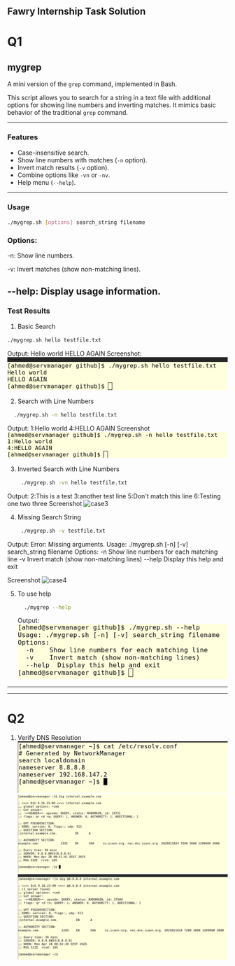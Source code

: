 Fawry Internship Task Solution
---
#  Q1
## mygrep

A mini version of the `grep` command, implemented in Bash.

This script allows you to search for a string in a text file with additional options for showing line numbers and inverting matches. It mimics basic behavior of the traditional `grep` command.

---

### Features
- Case-insensitive search.
- Show line numbers with matches (`-n` option).
- Invert match results (`-v` option).
- Combine options like `-vn` or `-nv`.
- Help menu (`--help`).

---

### Usage

```bash
./mygrep.sh [options] search_string filename
```

### Options:

-n: Show line numbers.

-v: Invert matches (show non-matching lines).

--help: Display usage information.
---
### Test Results
1. Basic Search
  ```bash
  ./mygrep.sh hello testfile.txt
  ```
 Output:
   Hello world
   HELLO AGAIN
 Screenshot:
  ![fristcase](https://github.com/ahmedibra3/mygrep/blob/main/Screenshots/case1.png)

2. Search with Line Numbers
  ```bash
    ./mygrep.sh -n hello testfile.txt
  ```
  Output:
   1:Hello world
   4:HELLO AGAIN
  Screenshot
  ![case2](https://github.com/ahmedibra3/mygrep/blob/main/Screenshots/case2.png)

3. Inverted Search with Line Numbers
   ```bash
    ./mygrep.sh -vn hello testfile.txt
  Output:
   2:This is a test
   3:another test line
   5:Don't match this line
   6:Testing one two three
  Screenshot
  ![case3](https://github.com/ahmedibra3/mygrep/blob/main/Screenshots/case3.png)

4. Missing Search String
   ```bash
    ./mygrep.sh -v testfile.txt
  Output:
   Error: Missing arguments.
    Usage: ./mygrep.sh [-n] [-v] search_string filename
    Options:
      -n    Show line numbers for each matching line
      -v    Invert match (show non-matching lines)
      --help  Display this help and exit

  Screenshot
  ![case4](https://github.com/ahmedibra3/mygrep/blob/main/Screenshots/case4(error).png)

5. To use help
   ```bash
     ./mygrep --help
   ```
   Output:
     ![helpcase](https://github.com/ahmedibra3/mygrep/blob/main/Screenshots/helpCase.png)

---
---
# Q2

1. Verify DNS Resolution
   ![DnsHosts](https://github.com/ahmedibra3/mygrep/blob/main/Screenshots/DNS-servers.jpg)
   ![DNS-resolution](https://github.com/ahmedibra3/mygrep/blob/main/Screenshots/DNS-resolution.jpg)
   ![DNS resolution using Google's public DNS server](https://github.com/ahmedibra3/mygrep/blob/main/Screenshots/DNS%20resolution%20using%20Google's%20public%20DNS%20server.jpg)



   
  




















